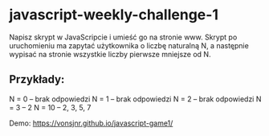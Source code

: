 # javascript-weekly-challenge-1
Napisz skrypt w JavaScripcie i umieść go na stronie www. Skrypt po uruchomieniu ma zapytać użytkownika o liczbę naturalną N, a następnie wypisać na stronie wszystkie liczby pierwsze mniejsze od N.

## Przykłady:
N = 0 – brak odpowiedzi
N = 1 – brak odpowiedzi
N = 2 – brak odpowiedzi
N = 3 – 2
N = 10 – 2, 3, 5, 7


Demo: https://vonsjnr.github.io/javascript-game1/